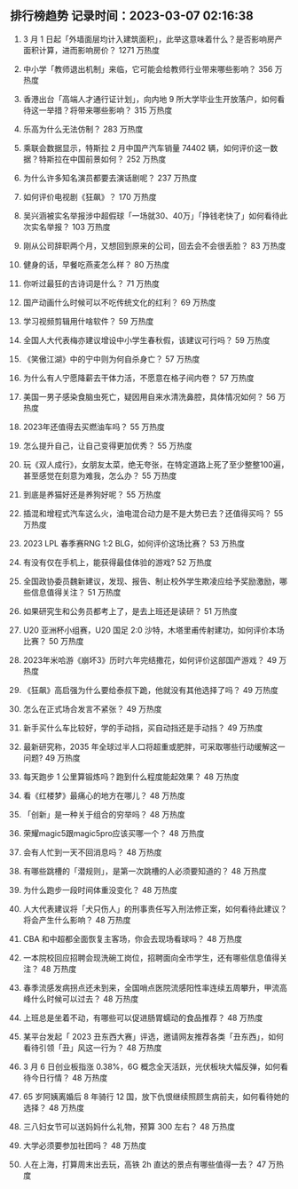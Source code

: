 
## 排行榜趋势 记录时间：2023-03-07 02:16:38
  
  1. 3 月 1 日起「外墙面层均计入建筑面积」，此举这意味着什么？是否影响房产面积计算，进而影响房价？ 1271 万热度
    
  2. 中小学「教师退出机制」来临，它可能会给教师行业带来哪些影响？ 356 万热度
    
  3. 香港出台「高端人才通行证计划」，向内地 9 所大学毕业生开放落户，如何看待这一举措？将带来哪些影响？ 315 万热度
    
  4. 乐高为什么无法仿制？ 283 万热度
    
  5. 乘联会数据显示，特斯拉 2 月中国产汽车销量 74402 辆，如何评价这一数据？特斯拉在中国前景如何？ 252 万热度
    
  6. 为什么许多知名演员都要去演话剧呢？ 237 万热度
    
  7. 如何评价电视剧《狂飙》？ 170 万热度
    
  8. 吴兴涵被实名举报涉中超假球「一场就30、40万」「挣钱老快了」如何看待此次实名举报？ 103 万热度
    
  9. 刚从公司辞职两个月，又想回到原来的公司，回去会不会很丢脸？ 83 万热度
    
  10. 健身的话，早餐吃燕麦怎么样？ 80 万热度
    
  11. 你听过最狂的古诗词是什么？ 71 万热度
    
  12. 国产动画什么时候可以不吃传统文化的红利？ 69 万热度
    
  13. 学习视频剪辑用什啥软件？ 59 万热度
    
  14. 全国人大代表梅亦建议增设中小学生春秋假，该建议可行吗？ 59 万热度
    
  15. 《笑傲江湖》中的宁中则为何自杀身亡？ 57 万热度
    
  16. 为什么有人宁愿降薪去干体力活，不愿意在格子间内卷？ 57 万热度
    
  17. 美国一男子感染食脑虫死亡，疑因用自来水清洗鼻腔，具体情况如何？ 56 万热度
    
  18. 2023年还值得去买燃油车吗？ 55 万热度
    
  19. 怎么提升自己，让自己变得更加优秀？ 55 万热度
    
  20. 玩《双人成行》，女朋友太菜，绝无夸张，在特定道路上死了至少整整100遍，甚至感觉在刻意为难我，怎么办？ 55 万热度
    
  21. 到底是养猫好还是养狗好呢？ 55 万热度
    
  22. 插混和增程式汽车这么火，油电混合动力是不是大势已去？还值得买吗？ 55 万热度
    
  23. 2023 LPL 春季赛RNG 1:2 BLG，如何评价这场比赛？ 53 万热度
    
  24. 有没有仅在手机上，能获得最佳体验的游戏? 52 万热度
    
  25. 全国政协委员魏新建议，发现、报告、制止校外学生欺凌应给予奖励激励，哪些信息值得关注？ 51 万热度
    
  26. 如果研究生和公务员都考上了，是去上班还是读研？ 51 万热度
    
  27. U20 亚洲杯小组赛，U20 国足 2:0 沙特，木塔里甫传射建功，如何评价本场比赛？ 50 万热度
    
  28. 2023年米哈游《崩坏3》历时六年完结撒花，如何评价这部国产游戏？ 49 万热度
    
  29. 《狂飙》高启强为什么要给泰叔下跪，他就没有其他选择了吗？ 49 万热度
    
  30. 怎么在正式场合发言不紧张？ 49 万热度
    
  31. 新手买什么车比较好，学的手动挡，买自动挡还是手动挡？ 49 万热度
    
  32. 最新研究称，2035 年全球过半人口将超重或肥胖，可采取哪些行动缓解这一问题? 49 万热度
    
  33. 每天跑步 1 公里算锻炼吗？跑到什么程度能起效果？ 48 万热度
    
  34. 看《红楼梦》最痛心的地方在哪儿？ 48 万热度
    
  35. 「创新」是一种关于组合的穷举吗？ 48 万热度
    
  36. 荣耀magic5跟magic5pro应该买哪一个？ 48 万热度
    
  37. 会有人忙到一天不回消息吗？ 48 万热度
    
  38. 有哪些跳槽的「潜规则」，是第一次跳槽的人必须要知道的？ 48 万热度
    
  39. 为什么跑步一段时间体重没变化？ 48 万热度
    
  40. 人大代表建议将「犬只伤人」的刑事责任写入刑法修正案，如何看待此建议？将会产生什么影响？ 48 万热度
    
  41. CBA 和中超都全面恢复主客场，你会去现场看球吗？ 48 万热度
    
  42. 一本院校回应招聘会现洗碗工岗位，招聘面向全市学生，还有哪些信息值得关注？ 48 万热度
    
  43. 春季流感发病拐点还未到来，全国哨点医院流感阳性率连续五周攀升，甲流高峰什么时候可以过去？ 48 万热度
    
  44. 上班总是坐着不动，有哪些可以促进肠胃蠕动的食品推荐？ 48 万热度
    
  45. 某平台发起「 2023 丑东西大赛」评选，邀请网友推荐各类「丑东西」，如何看待引领「丑」风这一行为？ 48 万热度
    
  46. 3 月 6 日创业板指涨 0.38%，6G 概念全天活跃，光伏板块大幅反弹，如何看待今日行情？ 48 万热度
    
  47. 65 岁阿姨离婚后 8 年骑行 12 国，放下仇恨继续照顾生病前夫，如何看待她的选择？ 48 万热度
    
  48. 三八妇女节可以送妈妈什么礼物，预算 300 左右？ 48 万热度
    
  49. 大学必须要参加社团吗？ 48 万热度
    
  50. 人在上海，打算周末出去玩，高铁 2h 直达的景点有哪些值得一去？ 47 万热度
    